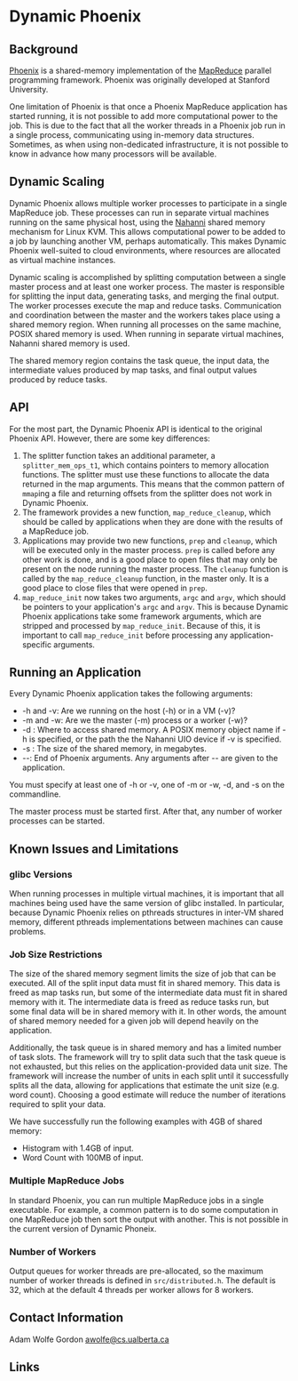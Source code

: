 Dynamic Phoenix
===============

Background
----------

[Phoenix][] is a shared-memory implementation of the [MapReduce][] parallel
programming framework.  Phoenix was originally developed at Stanford
University.

One limitation of Phoenix is that once a Phoenix MapReduce application has
started running, it is not possible to add more computational power to the job.
This is due to the fact that all the worker threads in a Phoenix job run in a
single process, communicating using in-memory data structures.  Sometimes, as
when using non-dedicated infrastructure, it is not possible to know in advance
how many processors will be available.

Dynamic Scaling
---------------

Dynamic Phoenix allows multiple worker processes to participate in a single
MapReduce job.  These processes can run in separate virtual machines running on
the same physical host, using the [Nahanni][] shared memory mechanism for Linux
KVM.  This allows computational power to be added to a job by launching another
VM, perhaps automatically.  This makes Dynamic Phoenix well-suited to cloud
environments, where resources are allocated as virtual machine instances.

Dynamic scaling is accomplished by splitting computation between a single master
process and at least one worker process.  The master is responsible for
splitting the input data, generating tasks, and merging the final output.  The
worker processes execute the map and reduce tasks.  Communication and
coordination between the master and the workers takes place using a shared
memory region.  When running all processes on the same machine, POSIX shared
memory is used.  When running in separate virtual machines, Nahanni shared
memory is used.

The shared memory region contains the task queue, the input data, the
intermediate values produced by map tasks, and final output values produced by
reduce tasks.

API
---

For the most part, the Dynamic Phoenix API is identical to the original Phoenix
API.  However, there are some key differences:

1. The splitter function takes an additional parameter, a `splitter_mem_ops_t1`,
which contains pointers to memory allocation functions.  The splitter must use
these functions to allocate the data returned in the map arguments.  This means
that the common pattern of `mmap`ing a file and returning offsets from the
splitter does not work in Dynamic Phoenix.
1. The framework provides a new function, `map_reduce_cleanup`, which should be
called by applications when they are done with the results of a MapReduce job.
1. Applications may provide two new functions, `prep` and `cleanup`, which will
be executed only in the master process.  `prep` is called before any other work
is done, and is a good place to open files that may only be present on the node
running the master process.  The `cleanup` function is called by the
`map_reduce_cleanup` function, in the master only.  It is a good place to close
files that were opened in `prep`.
1. `map_reduce_init` now takes two arguments, `argc` and `argv`, which should be
pointers to your application's `argc` and `argv`.  This is because Dynamic
Phoenix applications take some framework arguments, which are stripped and
processed by `map_reduce_init`.  Because of this, it is important to call
`map_reduce_init` before processing any application-specific arguments.

Running an Application
----------------------

Every Dynamic Phoenix application takes the following arguments:

* -h and -v: Are we running on the host (-h) or in a VM (-v)?
* -m and -w: Are we the master (-m) process or a worker (-w)?
* -d <name>: Where to access shared memory.  A POSIX memory object name if -h is
specified, or the path the the Nahanni UIO device if -v is specified.
* -s <size>: The size of the shared memory, in megabytes.
* --: End of Phoenix arguments.  Any arguments after -- are given to the
application.

You must specify at least one of -h or -v, one of -m or -w, -d, and -s on the
commandline.

The master process must be started first.  After that, any number of worker
processes can be started.

Known Issues and Limitations
----------------------------

### glibc Versions

When running processes in multiple virtual machines, it is important that all
machines being used have the same version of glibc installed.  In particular,
because Dynamic Phoenix relies on pthreads structures in inter-VM shared memory,
different pthreads implementations between machines can cause problems.

### Job Size Restrictions
  
The size of the shared memory segment limits the size of job that can be
executed.  All of the split input data must fit in shared memory.  This data is
freed as map tasks run, but some of the intermediate data must fit in shared
memory with it.  The intermediate data is freed as reduce tasks run, but some
final data will be in shared memory with it.  In other words, the amount of
shared memory needed for a given job will depend heavily on the application.

Additionally, the task queue is in shared memory and has a limited number of
task slots.  The framework will try to split data such that the task queue is
not exhausted, but this relies on the application-provided data unit size.  The
framework will increase the number of units in each split until it successfully
splits all the data, allowing for applications that estimate the unit size
(e.g. word count).  Choosing a good estimate will reduce the number of
iterations required to split your data.

We have successfully run the following examples with 4GB of shared memory:

* Histogram with 1.4GB of input.
* Word Count with 100MB of input.


### Multiple MapReduce Jobs

In standard Phoenix, you can run multiple MapReduce jobs in a single
executable.  For example, a common pattern is to do some computation in one
MapReduce job then sort the output with another.  This is not possible in the
current version of Dynamic Phoneix.

### Number of Workers

Output queues for worker threads are pre-allocated, so the maximum number of
worker threads is defined in `src/distributed.h`.  The default is 32, which at
the default 4 threads per worker allows for 8 workers.

Contact Information
-------------------

Adam Wolfe Gordon <awolfe@cs.ualberta.ca>

Links
-----

[Phoenix]: http://mapreduce.stanford.edu
[MapReduce]: http://labs.google.com/papers/mapreduce.html
[Nahanni]: http://gitorious.com/nahanni
